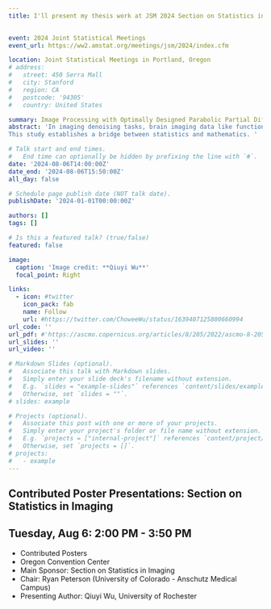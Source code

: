 ```yaml
---
title: I'll present my thesis work at JSM 2024 Section on Statistics in Imaging
 

event: 2024 Joint Statistical Meetings
event_url: https://ww2.amstat.org/meetings/jsm/2024/index.cfm

location: Joint Statistical Meetings in Portland, Oregon
# address:
#   street: 450 Serra Mall
#   city: Stanford
#   region: CA
#   postcode: '94305'
#   country: United States

summary: Image Processing with Optimally Designed Parabolic Partial Differential Equation
abstract: 'In imaging denoising tasks, brain imaging data like functional magnetic resonance imaging (fMRI) or positron emission tomography (PET) scans often contain noise and artifacts. Kernel smoothing techniques are essential for smoothing these images and play a pivotal role in brain imaging analysis. While kernel smoothing has been extensively studied in statistics, certain challenges remain, especially in the multi-dimensional landscape. Many existing methods lack adaptive smoothing capabilities and numerical flexibility in high dimensional setting, hindering the achievement of optimal results. To address this, we present an efficient adaptive General Kernel Smoothing-Finite Element Method (GKS-FEM). This method exploits the equivalence between GKS and the general second-order parabolic partial differential equation (PDE) in high dimensions. Utilizing the Finite Element Method (FEM), we discretize the PDE, leading to efficient and robust numerical smoothing approaches.
This study establishes a bridge between statistics and mathematics. '

# Talk start and end times.
#   End time can optionally be hidden by prefixing the line with `#`.
date: '2024-08-06T14:00:00Z'
date_end: '2024-08-06T15:50:00Z'
all_day: false

# Schedule page publish date (NOT talk date).
publishDate: '2024-01-01T00:00:00Z'

authors: []
tags: []

# Is this a featured talk? (true/false)
featured: false

image:
  caption: 'Image credit: **Qiuyi Wu**'
  focal_point: Right

links:
  - icon: #twitter
    icon_pack: fab
    name: Follow
    url: #https://twitter.com/ChoweeWu/status/1639407125800660994
url_code: ''
url_pdf: #'https://ascmo.copernicus.org/articles/8/205/2022/ascmo-8-205-2022.pdf'
url_slides: ''
url_video: ''

# Markdown Slides (optional).
#   Associate this talk with Markdown slides.
#   Simply enter your slide deck's filename without extension.
#   E.g. `slides = "example-slides"` references `content/slides/example-slides.md`.
#   Otherwise, set `slides = ""`.
# slides: example

# Projects (optional).
#   Associate this post with one or more of your projects.
#   Simply enter your project's folder or file name without extension.
#   E.g. `projects = ["internal-project"]` references `content/project/deep-learning/index.md`.
#   Otherwise, set `projects = []`.
# projects:
#   - example
---
```


## Contributed Poster Presentations: Section on Statistics in Imaging
## Tuesday, Aug 6: 2:00 PM - 3:50 PM

- Contributed Posters 
- Oregon Convention Center 
- Main Sponsor: Section on Statistics in Imaging
- Chair: Ryan Peterson (University of Colorado - Anschutz Medical Campus)
- Presenting Author: Qiuyi Wu, University of Rochester

